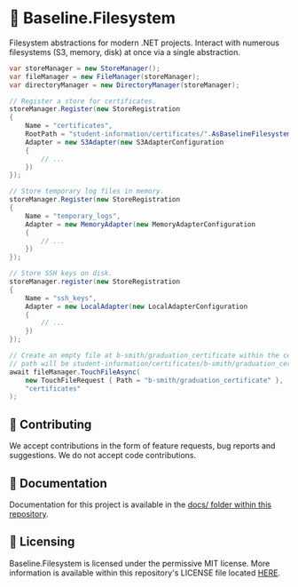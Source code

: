# 👋 Baseline.Filesystem

Filesystem abstractions for modern .NET projects. Interact with numerous filesystems (S3, memory, disk) at once via a
single abstraction.

```csharp
var storeManager = new StoreManager();
var fileManager = new FileManager(storeManager);
var directoryManager = new DirectoryManager(storeManager);

// Register a store for certificates.
storeManager.Register(new StoreRegistration
{
    Name = "certificates",
    RootPath = "student-information/certificates/".AsBaselineFilesystemPath(),
    Adapter = new S3Adapter(new S3AdapterConfiguration
    {
        // ...
    })
});

// Store temporary log files in memory.
storeManager.Register(new StoreRegistration
{
    Name = "temporary_logs",
    Adapter = new MemoryAdapter(new MemoryAdapterConfiguration
    {
        // ...
    })
});

// Store SSH keys on disk.
storeManager.register(new StoreRegistration
{
    Name = "ssh_keys",
    Adapter = new LocalAdapter(new LocalAdapterConfiguration
    {
        // ...
    })
});

// Create an empty file at b-smith/graduation_certificate within the certificates adapter (true
// path will be student-information/certificates/b-smith/graduation_certificate).
await fileManager.TouchFileAsync(
    new TouchFileRequest { Path = "b-smith/graduation_certificate" },
    "certificates"
);
```

## 👥 Contributing

We accept contributions in the form of feature requests, bug reports and suggestions. We do not accept code contributions.

## 📕 Documentation

Documentation for this project is available in the [docs/ folder within this repository](docs/index.md).

## 🗿 Licensing

Baseline.Filesystem is licensed under the permissive MIT license. More information is available within this repository's
LICENSE file located [HERE](LICENSE).
